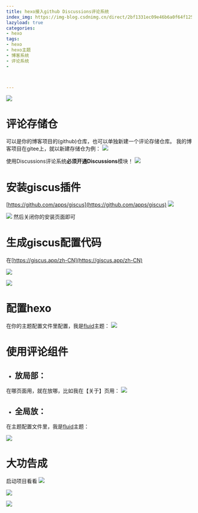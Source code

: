 ```yaml
---
title: hexo接入github Discussions评论系统
index_img: https://img-blog.csdnimg.cn/direct/2bf1331ec09e46b6a0f64f12542ebf1c.png
lazyload: true
categories:
- hexo
tags:
- hexo
- hexo主题
- 博客系统
- 评论系统
- 



---
```














![](https://img-blog.csdnimg.cn/direct/2bf1331ec09e46b6a0f64f12542ebf1c.png)


# 评论存储仓
可以是你的博客项目的(github)仓库，也可以单独新建一个评论存储仓库。
我的博客项目在gitee上，就以新建存储仓为例：
![](https://img-blog.csdnimg.cn/direct/a2ce931c28904f88abea6c07db4748cc.png)

使用Discussions评论系统**必须开通Discussions**模块！
![](https://img-blog.csdnimg.cn/direct/febf115919ae4318893ec10c4c985e3f.png)


# 安装giscus插件
[https://github.com/apps/giscus](https://github.com/apps/giscus)
![](https://img-blog.csdnimg.cn/direct/c83f23757f3d4510b671e864bdd7d016.png)

![](https://img-blog.csdnimg.cn/direct/d750cceb5e204ba4a91ab8839715ace3.png)
然后关闭你的安装页面即可



# 生成giscus配置代码
在[https://giscus.app/zh-CN](https://giscus.app/zh-CN)

![](https://img-blog.csdnimg.cn/direct/88175a2d805b40f8969c73c8ecdabe29.png)

![](https://img-blog.csdnimg.cn/direct/164528425412466b84f76567a117277a.png)



# 配置hexo
在你的主题配置文件里配置，我是[fluid](https://fluid-dev.github.io/hexo-fluid-docs/guide/#%E8%AF%84%E8%AE%BA)主题：
![](https://img-blog.csdnimg.cn/direct/56fd12b4542240b5988238e96bd1776f.png)


# 使用评论组件
- ## 放局部：
在哪页面用，就在放哪，比如我在【关于】页用：
![](https://img-blog.csdnimg.cn/direct/52adf2188a41485cb9b0b27c04ac254a.png)



- ## 全局放：
在主题配置文件里，我是[fluid](https://fluid-dev.github.io/hexo-fluid-docs/guide/#%E8%87%AA%E5%AE%9A%E4%B9%89-js-css-html)主题：

![](https://img-blog.csdnimg.cn/direct/1f98e9c36285411a9bd5b9053fe36ccd.png)


# 大功告成
启动项目看看
![](https://img-blog.csdnimg.cn/direct/bdcebd7e8684483783f2718b58659d91.png)

![](https://img-blog.csdnimg.cn/direct/435594028f584d1bb2b770cabe02a442.png)


![](https://img-blog.csdnimg.cn/direct/acf8755c681a4759b2b9266bd684f8bf.png)








